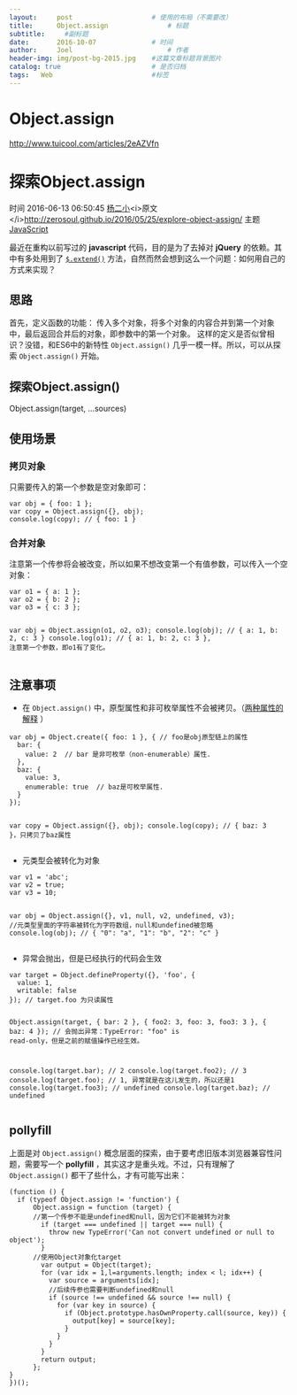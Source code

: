 ```yaml
---
layout:     post   				    # 使用的布局（不需要改）
title:      Object.assign 				# 标题 
subtitle:     #副标题
date:       2016-10-07 				# 时间
author:     Joel 						# 作者
header-img: img/post-bg-2015.jpg 	#这篇文章标题背景图片
catalog: true 						# 是否归档
tags:	Web							#标签
---
```

<h1><a id="Objectassign_1"></a>Object.assign</h1>
<p><a href="http://www.tuicool.com/articles/2eAZVfn">http://www.tuicool.com/articles/2eAZVfn</a></p>
<h1><a id="Objectassign_5"></a>探索Object.assign</h1>
<p>时间 2016-06-13 06:50:45 <a href="http://www.tuicool.com/sites/qyiUZ3N">杨二小</a>&lt;i&gt;原文&lt;/i&gt;<a href="http://zerosoul.github.io/2016/05/25/explore-object-assign/?utm_source=tuicool&amp;utm_medium=referral">http://zerosoul.github.io/2016/05/25/explore-object-assign/</a> 主题<a href="http://www.tuicool.com/topics/11060004">JavaScript</a></p>
<p>最近在重构以前写过的 <strong>javascript</strong> 代码，目的是为了去掉对 <strong>jQuery</strong> 的依赖。其中有多处用到了 <a href="http://api.jquery.com/jQuery.extend/"><code>$.extend()</code></a> 方法，自然而然会想到这么一个问题：如何用自己的方式来实现？</p>
<h2><a id="_11"></a>思路</h2>
<p>首先，定义函数的功能： 传入多个对象，将多个对象的内容合并到第一个对象中，最后返回合并后的对象，即参数中的第一个对象。 这样的定义是否似曾相识？没错，和ES6中的新特性 <code>Object.assign()</code> 几乎一模一样。所以，可以从探索 <code>Object.assign()</code> 开始。</p>
<h2><a id="Objectassign_15"></a>探索Object.assign()</h2>
<p>Object.assign(target, …sources)</p>
<h2><a id="_19"></a>使用场景</h2>
<h3><a id="_21"></a>拷贝对象</h3>
<p>只需要传入的第一个参数是空对象即可：</p>
<pre><code>var obj = { foo: 1 };
var copy = Object.assign({}, obj);
console.log(copy); // { foo: 1 }
</code></pre>
<h3><a id="_31"></a>合并对象</h3>
<p>注意第一个传参将会被改变，所以如果不想改变第一个有值参数，可以传入一个空对象：</p>
<pre><code>var o1 = { a: 1 };
var o2 = { b: 2 };
var o3 = { c: 3 };

var obj = Object.assign(o1, o2, o3);
console.log(obj); // { a: 1, b: 2, c: 3 }
console.log(o1);  // { a: 1, b: 2, c: 3 }, 注意第一个参数，即o1有了变化。
</code></pre>
<h2><a id="_45"></a>注意事项</h2>
<ul>
<li>在 <code>Object.assign()</code> 中，原型属性和非可枚举属性不会被拷贝。（<a href="https://developer.mozilla.org/en-US/docs/Web/JavaScript/Enumerability_and_ownership_of_properties">两种属性的解释</a> ）</li>
</ul>
<pre><code>var obj = Object.create({ foo: 1 }, { // foo是obj原型链上的属性
  bar: {
    value: 2  // bar 是非可枚举（non-enumerable）属性.
  },
  baz: {
    value: 3,
    enumerable: true  // baz是可枚举属性.
  }
});

var copy = Object.assign({}, obj);
console.log(copy); // { baz: 3 }，只拷贝了baz属性
</code></pre>
<ul>
<li>元类型会被转化为对象</li>
</ul>
<pre><code>var v1 = 'abc';
var v2 = true;
var v3 = 10;

var obj = Object.assign({}, v1, null, v2, undefined, v3);
//元类型里面的字符串被转化为字符数组，null和undefined被忽略
console.log(obj); // { &quot;0&quot;: &quot;a&quot;, &quot;1&quot;: &quot;b&quot;, &quot;2&quot;: &quot;c&quot; }
</code></pre>
<ul>
<li>异常会抛出，但是已经执行的代码会生效</li>
</ul>
<pre><code>var target = Object.defineProperty({}, 'foo', {
  value: 1,
  writable: false
}); // target.foo 为只读属性

Object.assign(target, { bar: 2 }, { foo2: 3, foo: 3, foo3: 3 }, { baz: 4 });
// 会抛出异常：TypeError: &quot;foo&quot; is read-only，但是之前的赋值操作已经生效。

console.log(target.bar);  // 2
console.log(target.foo2); // 3
console.log(target.foo);  // 1, 异常就是在这儿发生的，所以还是1
console.log(target.foo3); // undefined
console.log(target.baz);  // undefined
</code></pre>
<h2><a id="pollyfill_94"></a>pollyfill</h2>
<p>上面是对 <code>Object.assign()</code> 概念层面的探索，由于要考虑旧版本浏览器兼容性问题，需要写一个 <strong>pollyfill</strong> ，其实这才是重头戏。不过，只有理解了 <code>Object.assign()</code> 都干了些什么，才有可能写出来：</p>
<pre><code>(function () {
  if (typeof Object.assign != 'function') {
      Object.assign = function (target) {
      //第一个传参不能是undefined和null，因为它们不能被转为对象
        if (target === undefined || target === null) {
          throw new TypeError('Can not convert undefined or null to object');
        }
      //使用Object对象化target
        var output = Object(target);
        for (var idx = 1,l=arguments.length; index &lt; l; idx++) {
          var source = arguments[idx];
          //后续传参也需要判断undefined和null
          if (source !== undefined &amp;&amp; source !== null) {
            for (var key in source) {
              if (Object.prototype.hasOwnProperty.call(source, key)) {
                output[key] = source[key];
              }
            }
          }
        }
        return output;
      };
}
})();
</code></pre>
